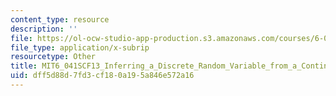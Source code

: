 ```yaml
---
content_type: resource
description: ''
file: https://ol-ocw-studio-app-production.s3.amazonaws.com/courses/6-041sc-probabilistic-systems-analysis-and-applied-probability-fall-2013/dff5d88d7fd3cf180a195a846e572a16_MIT6_041SCF13_Inferring_a_Discrete_Random_Variable_from_a_Continuous_Measurement_300k.srt
file_type: application/x-subrip
resourcetype: Other
title: MIT6_041SCF13_Inferring_a_Discrete_Random_Variable_from_a_Continuous_Measurement_300k.srt
uid: dff5d88d-7fd3-cf18-0a19-5a846e572a16
---
```

